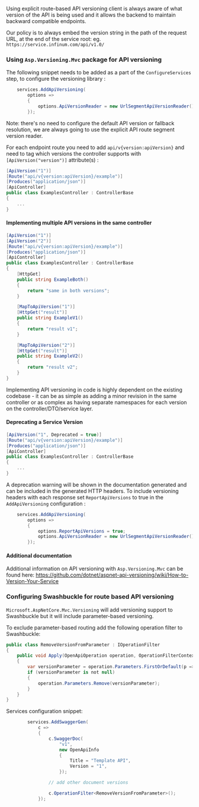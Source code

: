 Using explicit route-based API versioning client is always aware of what version of the API is being used and it allows the backend to maintain backward compatible endpoints.

Our policy is to always embed the version string in the path of the request URL, at the end of the service root: eg. `https://service.infinum.com/api/v1.0/`

### Using `Asp.Versioning.Mvc` package for API versioning

The following snippet needs to be added as a part of the `ConfigureServices` step, to configure the versioning library :

```c#
    services.AddApiVersioning(
        options =>
        {
            options.ApiVersionReader = new UrlSegmentApiVersionReader();
        });
```

Note: there's no need to configure the default API version or fallback resolution, we are always going to use the explicit API route segment version reader.

For each endpoint route you need to add `api/v{version:apiVersion}` and need to tag which versions the controller supports with `[ApiVersion("version")]` attribute(s) :

```C#
[ApiVersion("1")]
[Route("api/v{version:apiVersion}/example")]
[Produces("application/json")]
[ApiController]
public class ExamplesController : ControllerBase
{
    ...
}
```

#### Implementing multiple API versions in the same controller

```C#
[ApiVersion("1")]
[ApiVersion("2")]
[Route("api/v{version:apiVersion}/example")]
[Produces("application/json")]
[ApiController]
public class ExamplesController : ControllerBase
{
    [HttpGet]
    public string ExampleBoth()
    {
        return "same in both versions";
    }

    [MapToApiVersion("1")]
    [HttpGet("result")]
    public string ExampleV1()
    {
        return "result v1";
    }

    [MapToApiVersion("2")]
    [HttpGet("result")]
    public string ExampleV2()
    {
        return "result v2";
    }
}
```

Implementing API versioning in code is highly dependent on the existing codebase - it can be as simple as adding a minor revision in the same controller or as complex as having separate namespaces for each version on the controller/DTO/service layer.

#### Deprecating a Service Version

```C#
[ApiVersion("1", Deprecated = true)]
[Route("api/v{version:apiVersion}/example")]
[Produces("application/json")]
[ApiController]
public class ExamplesController : ControllerBase
{
    ...
}
```

A deprecation warning will be shown in the documentation generated and can be included in the generated HTTP headers.
To include versioning headers with each response set `ReportApiVersions` to true in the `AddApiVersioning` configuration :

```C#
    services.AddApiVersioning(
        options =>
        {
            options.ReportApiVersions = true;
            options.ApiVersionReader = new UrlSegmentApiVersionReader();
        });
```

#### Additional documentation

Additional information on API versioning with `Asp.Versioning.Mvc` can be found here: https://github.com/dotnet/aspnet-api-versioning/wiki/How-to-Version-Your-Service

### Configuring Swashbuckle for route based API versioning

`Microsoft.AspNetCore.Mvc.Versioning` will add versioning support to Swashbuckle but it will include parameter-based versioning.

To exclude parameter-based routing add the following operation filter to Swashbuckle:

```c#
public class RemoveVersionFromParameter : IOperationFilter
{
    public void Apply(OpenApiOperation operation, OperationFilterContext context)
    {
        var versionParameter = operation.Parameters.FirstOrDefault(p => p.Name == "version");
        if (versionParameter is not null)
        {
            operation.Parameters.Remove(versionParameter);
        }
    }
}
```

Services configuration snippet:

```c#
        services.AddSwaggerGen(
            c =>
            {
                c.SwaggerDoc(
                    "v1",
                    new OpenApiInfo
                    {
                        Title = "Template API",
                        Version = "1",
                    });

                // add other document versions

                c.OperationFilter<RemoveVersionFromParameter>();
            });
```
